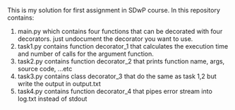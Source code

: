 This is my solution for first assignment in SDwP course. In this repository contains:
1) main.py which contains four functions that can be decorated with four decorators. just undocument the decorator you want to use.
2) task1.py contains function decorator_1 that calculates the execution time and number of calls for the argument function.
3) task2.py contains function decorator_2 that prints function name, args, source code, ...etc
4) task3.py contains class decorator_3 that do the same as task 1,2 but write the output in output.txt
5) task4.py contains function decorator_4 that pipes error stream into log.txt instead of stdout
